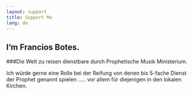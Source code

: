 ```yaml
---
layout: support
title: Support Me
lang: de
---
```


## I’m Francios Botes.  
###Die Welt zu reisen dienstbare durch Prophetische Musik Ministerium.

Ich würde gerne eine Rolle bei der Reifung von denen bis 5-fache Dienst der Prophet genannt spielen ..... vor allem für diejenigen in den lokalen Kirchen.
